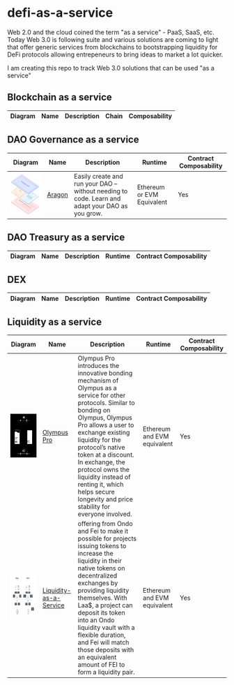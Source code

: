
# defi-as-a-service

Web 2.0 and the cloud coined the term "as a service" - PaaS, SaaS, etc. Today Web 3.0 is following suite and various solutions are coming to light that offer generic services from blockchains to bootstrapping liquidity for DeFi protocols allowing entrepeneurs to bring ideas to market a lot quicker.

I am creating this repo to track Web 3.0 solutions that can be used "as a service"

## Blockchain as a service

|Diagram| Name          | Description    | Chain    | Composability |          
|-------      | -------       | ------         | ------   |------         | 

## DAO Governance as a service

|Diagram| Name          | Description    | Runtime    | Contract Composability |          
|-------      | -------       | ------         | ------   |------         | 
|<img src="./images/aragon.png" width="200" height="100">|[Aragon](https://aragon.org/aragon-app)|Easily create and run your DAO – without needing to code. Learn and adapt your DAO as you grow.|Ethereum or EVM Equivalent|Yes|

## DAO Treasury as a service

|Diagram| Name          | Description    | Runtime    | Contract Composability |          
|-------      | -------       | ------         | ------   |------         | 

## DEX

|Diagram| Name          | Description    | Runtime    | Contract Composability |          
|-------      | -------       | ------         | ------   |------         | 

## Liquidity as a service

|Diagram| Name          | Description    | Runtime  | Contract Composability |          
|-------      | -------       | ------         | ------   |------         | 
|<img src="./images/olympus_pro.png" width="200" height="100">|[Olympus Pro](https://www.olympusdao.finance/olympus-pro)|Olympus Pro introduces the innovative bonding mechanism of Olympus as a service for other protocols. Similar to bonding on Olympus, Olympus Pro allows a user to exchange existing liquidity for the protocol’s native token at a discount. In exchange, the protocol owns the liquidity instead of renting it, which helps secure longevity and price stability for everyone involved.|Ethereum and EVM equivalent|Yes|
|<img src="./images/ondo_fei.png" width="200" height="100">|[Liquidity-as-a-Service](https://medium.com/fei-protocol/if-you-are-part-of-a-dao-or-protocol-that-wants-to-create-liquidity-for-your-token-without-f49a01f02863)|offering from Ondo and Fei to make it possible for projects issuing tokens to increase the liquidity in their native tokens on decentralized exchanges by providing liquidity themselves. With Laa$, a project can deposit its token into an Ondo liquidity vault with a flexible duration, and Fei will match those deposits with an equivalent amount of FEI to form a liquidity pair.|Ethereum and EVM equivalent|Yes|

